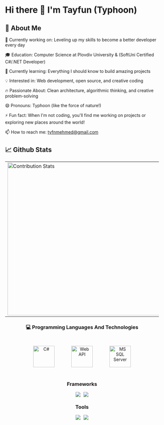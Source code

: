# Hi there 👋  I'm Tayfun (Typhoon)


## 🚀 About Me

🔭 Currently working on: Leveling up my skills to become a better developer every day

🎓 Education: Computer Science at Plovdiv University & (SoftUni Certified C#/.NET Developer)

🌱 Currently learning: Everything I should know to build amazing projects

💡 Interested in: Web development, open source, and creative coding

🔥 Passionate About: Clean architecture, algorithmic thinking, and creative problem-solving

😄 Pronouns: Typhoon (like the force of nature!)

⚡ Fun fact: When I'm not coding, you'll find me working on projects or exploring new places around the world!

📫 How to reach me: tyfnmehmed@gmail.com


## 📈 Github Stats


<div align="center">
  <table>
    <tr>
      <td>
        <img width="500" src="https://github-readme-stats.vercel.app/api?username=TmcSharp&show_icons=true&theme=radical&hide_border=true&include_all_commits=true" alt="Contribution Stats" />
      </td>
      <td>
        <img width="500" src="https://github-readme-stats.vercel.app/api/top-langs/?username=TmcSharp&layout=compact&theme=radical&hide_border=true&langs_count=6" alt="Language Stats" />
      </td>
    </tr>
  </table>
</div>


<div align="center">
  
### 💻 Programming Languages And Technologies



<div align="center">
<div style="display: flex; flex-wrap: wrap; justify-content: center; gap: 55px; margin: 45px 0;">
<img src="https://cdn.jsdelivr.net/gh/devicons/devicon/icons/csharp/csharp-original.svg" width="70" height="70" title="C#"/>
<img src="https://custom-icon-badges.demolab.com/badge/-Web_API-512BD4.svg?logo=webapi&logoColor=white" width="70" height="70" title="Web API"/>
<img src="https://cdn.jsdelivr.net/gh/devicons/devicon/icons/microsoftsqlserver/microsoftsqlserver-plain-wordmark.svg" width="70" height="70" title="MS SQL Server"/>
  
</div>


### Frameworks
<div style="display: flex; flex-wrap: wrap; justify-content: center; gap: 10px; margin-top: 15px;">
  <img src="https://img.shields.io/badge/.NET-512BD4?style=flat&logo=.net&logoColor=white" />
  <img src="https://img.shields.io/badge/ASP.NET%20Core-512BD4?style=flat&logo=.net&logoColor=white" />
</div>

### Tools
<div style="display: flex; flex-wrap: wrap; justify-content: center; gap: 10px; margin-top: 15px;">
  <img src="https://img.shields.io/badge/Visual_Studio-5C2D91?style=flat&logo=visual-studio&logoColor=white" />
  <img src="https://img.shields.io/badge/Visual_Studio_Code-007ACC?style=flat&logo=visual-studio-code&logoColor=white" />
</div>

</div>
